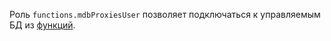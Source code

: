 Роль `functions.mdbProxiesUser` позволяет подключаться к управляемым БД из [функций](../../functions/concepts/function.md).

